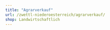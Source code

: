 ```yaml
---
title: "Agrarverkauf"
url: /zwettl-niederoesterreich/agrarverkauf/
shop: Landwirtschaftlich
---
```

